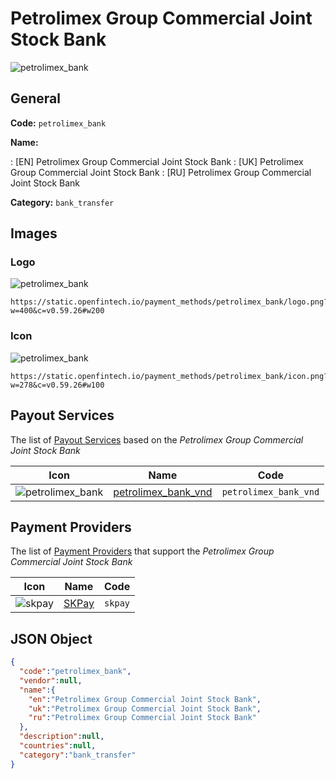 
# Petrolimex Group Commercial Joint Stock Bank 
![petrolimex_bank](https://static.openfintech.io/payment_methods/petrolimex_bank/logo.png?w=400&c=v0.59.26#w200)  

## General 
**Code:** `petrolimex_bank` 
 
**Name:** 
 
:	[EN] Petrolimex Group Commercial Joint Stock Bank 
:	[UK] Petrolimex Group Commercial Joint Stock Bank 
:	[RU] Petrolimex Group Commercial Joint Stock Bank 
 
**Category:** `bank_transfer` 
 

## Images 

### Logo 
![petrolimex_bank](https://static.openfintech.io/payment_methods/petrolimex_bank/logo.png?w=400&c=v0.59.26#w200)  

```
https://static.openfintech.io/payment_methods/petrolimex_bank/logo.png?w=400&c=v0.59.26#w200
```  

### Icon 
![petrolimex_bank](https://static.openfintech.io/payment_methods/petrolimex_bank/icon.png?w=278&c=v0.59.26#w100)  

```
https://static.openfintech.io/payment_methods/petrolimex_bank/icon.png?w=278&c=v0.59.26#w100
```  

## Payout Services 
 
The list of [Payout Services](/payout-services/) based on the _Petrolimex Group Commercial Joint Stock Bank_ 

|Icon|Name|Code| 
|:---:|:---:|:---:| 
|![petrolimex_bank](https://static.openfintech.io/payout_methods/petrolimex_bank/icon.png?w=278&c=v0.59.26#w40) |[petrolimex_bank_vnd](/payout-services/petrolimex_bank_vnd/)|`petrolimex_bank_vnd`| 
 

## Payment Providers 
 
The list of [Payment Providers](/payment-providers/) that support the _Petrolimex Group Commercial Joint Stock Bank_ 

|Icon|Name|Code| 
|:---:|:---:|:---:| 
|![skpay](https://static.openfintech.io/payment_providers/skpay/icon.png?w=278&c=v0.59.26#w100) |[SKPay](/payment-providers/skpay/)|`skpay`| 
 

## JSON Object 

```json
{
  "code":"petrolimex_bank",
  "vendor":null,
  "name":{
    "en":"Petrolimex Group Commercial Joint Stock Bank",
    "uk":"Petrolimex Group Commercial Joint Stock Bank",
    "ru":"Petrolimex Group Commercial Joint Stock Bank"
  },
  "description":null,
  "countries":null,
  "category":"bank_transfer"
}
```  
